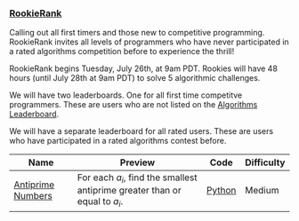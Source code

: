 
### [RookieRank](https://www.hackerrank.com/contests/rookierank)
Calling out all first timers and those new to competitive programming. RookieRank invites all levels of programmers who have never participated in a rated algorithms competition before to experience the thrill! 

RookieRank begins Tuesday, July 26th, at 9am PDT. Rookies will have 48 hours (until July 28th at 9am PDT) to solve 5 algorithmic challenges. 

We will have two leaderboards. One for all first time competitve programmers. These are users who are not listed on the [Algorithms Leaderboard](https://www.hackerrank.com/leaderboard). 

We will have a separate leaderboard for all rated users. These are users who have participated in a rated algorithms contest before. 


Name | Preview | Code | Difficulty
---- | ------- | ---- | ----------
[Antiprime Numbers](https://www.hackerrank.com/contests/rookierank/challenges/antiprime-numbers)|For each $a_i$, find the smallest antiprime greater than or equal to $a_i$.|[Python](antiprime-numbers.py)|Medium

